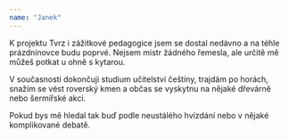 ```yaml
---
name: "Janek"
---
```

K projektu Tvrz i zážitkové pedagogice jsem se dostal nedávno a na téhle prázdninovce budu poprvé. Nejsem mistr žádného řemesla,
ale určitě mě můžeš potkat u ohně s kytarou.

V současnosti dokončuji studium učitelství češtiny, trajdám po horách, snažím se vést roverský kmen a občas se vyskytnu na nějaké dřevárně nebo šermířské akci.

Pokud bys mě hledal tak buď podle neustálého hvízdání nebo v nějaké komplikované debatě.
